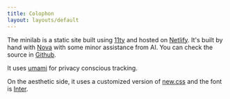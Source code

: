 ```yaml
---
title: Colophon
layout: layouts/default
---
```


The minilab is a static site built using [11ty](https://www.11ty.dev) and hosted
on [Netlify](https://www.netlify.com). It's built by hand with
[Nova](https://nova.app) with some minor assistance from AI. You can check the
source in [Github](https://github.com/eduar-io/minilab.co).

It uses [umami](https://umami.is) for privacy conscious tracking.

On the aesthetic side, it uses a customized version of
[new.css](https://newcss.net/usage) and the font is
[Inter](https://rsms.me/inter/).
